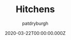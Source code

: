 ---
title: Hitchens
github: https://github.com/patdryburgh/hitchens
demo: https://patdryburgh.github.io/hitchens/
author: patdryburgh
date: 2020-03-22T00:00:00.000Z
ssg:
  - Jekyll
cms:
  - Markdown
description: An inarguably well-designed Jekyll theme by Pat Dryburgh.
draft: true
publish_date: '2018-07-31T01:12:09Z'
update_date: '2020-10-01T20:42:29Z'
github_star: 216
github_fork: 226
---